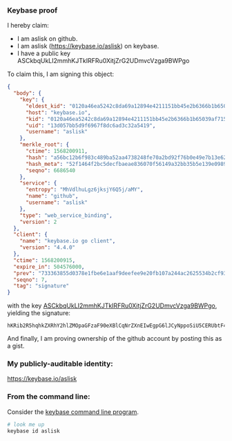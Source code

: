 ### Keybase proof

I hereby claim:

  * I am aslisk on github.
  * I am aslisk (https://keybase.io/aslisk) on keybase.
  * I have a public key ASCkbqUkLI2mmhKJTkIRFRu0XitjZrG2UDmvcVzga9BWPgo

To claim this, I am signing this object:

```json
{
  "body": {
    "key": {
      "eldest_kid": "0120a46ea5242c8da69a12894e4211151bb45e2b6366b1b65039af715ce06bd0563e0a",
      "host": "keybase.io",
      "kid": "0120a46ea5242c8da69a12894e4211151bb45e2b6366b1b65039af715ce06bd0563e0a",
      "uid": "13d057bb5d9f6967f8dc6ad3c32a5419",
      "username": "aslisk"
    },
    "merkle_root": {
      "ctime": 1568200911,
      "hash": "a56bc12b6f983c489ba52aa4738248fe70a2bd92f76b0e49e7b13e62842d4ab6e9824307d7e4a5599af9267fa6a6e9b8568a6fb8f6e574300d21613cefd88d2c",
      "hash_meta": "52f1464f2bc5decfbaeae836070f56149a32bb35b5e139e09893cad08ff1cfe7",
      "seqno": 6686540
    },
    "service": {
      "entropy": "MhVdlhuLgz6jksjY6Q5j/aMY",
      "name": "github",
      "username": "aslisk"
    },
    "type": "web_service_binding",
    "version": 2
  },
  "client": {
    "name": "keybase.io go client",
    "version": "4.4.0"
  },
  "ctime": 1568200915,
  "expire_in": 504576000,
  "prev": "733363855d0378e1fbe6e1aaf9deefee9e20fb107a244ac2625534b2cf93e03a",
  "seqno": 7,
  "tag": "signature"
}
```

with the key [ASCkbqUkLI2mmhKJTkIRFRu0XitjZrG2UDmvcVzga9BWPgo](https://keybase.io/aslisk), yielding the signature:

```
hKRib2R5hqhkZXRhY2hlZMOpaGFzaF90eXBlCqNrZXnEIwEgpG6lJCyNppoSiU5CERUbtF4rY2axtlA5r3Fc4GvQVj4Kp3BheWxvYWTESpcCB8QgczNjhV0DeOH75uGq+d7v7p4g+xB6JErCYlU0ss+T4DrEIIC60Gcgo3/b3sky8wetuV9+YYfh0QhcOllwWivsmB5NAgHCo3NpZ8RAN20v9l4h5klZw7/PzlcpVvrerJ3Wt+OfDI7sCT4zWW9ZzE7NaBgCWHU9ya/rhQVE1A1Z83MjHG9OH6G7QAfnAahzaWdfdHlwZSCkaGFzaIKkdHlwZQildmFsdWXEIGHreOkPXMZI4dMNfOSDQqvfe2RjaTK3vhbEnzCU/p4mo3RhZ80CAqd2ZXJzaW9uAQ==

```

And finally, I am proving ownership of the github account by posting this as a gist.

### My publicly-auditable identity:

https://keybase.io/aslisk

### From the command line:

Consider the [keybase command line program](https://keybase.io/download).

```bash
# look me up
keybase id aslisk
```
